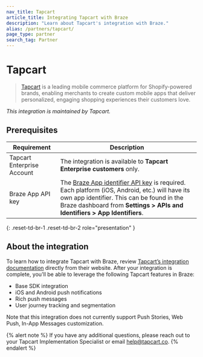 ```yaml
---
nav_title: Tapcart
article_title: Integrating Tapcart with Braze
description: "Learn about Tapcart's integration with Braze."
alias: /partners/tapcart/
page_type: partner
search_tag: Partner
---
```


# Tapcart

> [Tapcart](https://www.tapcart.com/) is a leading mobile commerce platform for Shopify-powered brands, enabling merchants to create custom mobile apps that deliver personalized, engaging shopping experiences their customers love.

_This integration is maintained by Tapcart._

## Prerequisites

| Requirement              | Description                                                                                                                                         |
|--------------------------|-----------------------------------------------------------------------------------------------------------------------------------------------------|
| Tapcart Enterprise Account | The integration is available to **Tapcart Enterprise customers** only.                                                                              |
| Braze App API key         | The [Braze App identifier API key](https://www.braze.com/docs/api/identifier_types) is required. Each platform (iOS, Android, etc.) will have its own app identifier. This can be found in the Braze dashboard from **Settings > APIs and Identifiers > App Identifiers**. |
{: .reset-td-br-1 .reset-td-br-2 role="presentation" }

## About the integration

To learn how to integrate Tapcart with Braze, review [Tapcart’s integration documentation](https://help.tapcart.com/hc/en-us/articles/36413383526675-Braze-Integration) directly from their website. After your integration is complete, you'll be able to leverage the following Tapcart features in Braze:

- Base SDK integration
- iOS and Android push notifications
- Rich push messages
- User journey tracking and segmentation

Note that this integration does not currently support Push Stories, Web Push, In-App Messages customization.

{% alert note %}
If you have any additional questions, please reach out to your Tapcart Implementation Specialist or email [help@tapcart.co](mailto:help@tapcart.co).
{% endalert %}
